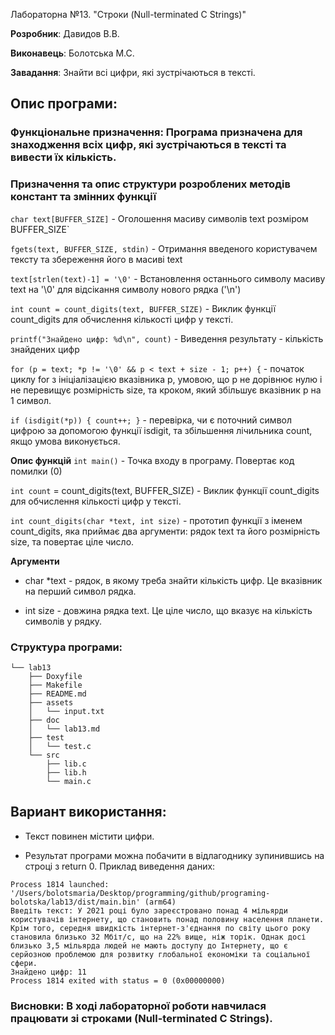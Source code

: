 Лабораторна №13. "Строки (Null-terminated C Strings)"

**Розробник**: Давидов В.В.

**Виконавець**: Болотська М.С.

**Завадання**: Знайти всі цифри, які зустрічаються в тексті.

## Опис програми:

### Функціональне призначення: Програма призначена для знаходження всіх цифр, які зустрічаються в тексті та вивести їх кількість.
 

### Призначення та опис структури розроблених методів констант та змінних функції 


`char text[BUFFER_SIZE]` - Оголошення масиву символів text розміром BUFFER_SIZE`

`fgets(text, BUFFER_SIZE, stdin)` - Отримання введеного користувачем тексту та збереження його в масиві text

`text[strlen(text)-1] = '\0'` - Встановлення останнього символу масиву text на '\0' для відсікання символу нового рядка ('\n')

`int count = count_digits(text, BUFFER_SIZE)` - Виклик функції count_digits для обчислення кількості цифр у тексті.

`printf("Знайдено цифр: %d\n", count)` - Виведення результату - кількість знайдених цифр

`for (p = text; *p != '\0' && p < text + size - 1; p++) {` - початок циклу for з ініціалізацією вказівника p, умовою, що p не дорівнює нулю і не перевищує розмірність size, та кроком, який збільшує вказівник p на 1 символ.
 
`if (isdigit(*p)) { count++; }` - перевірка, чи є поточний символ цифрою за допомогою функції isdigit, та збільшення лічильника count, якщо умова виконується.

**Опис функцій**
  `int main()` - Точка входу в програму. Повертає код помилки (0)

  `int count` = count_digits(text, BUFFER_SIZE) - Виклик функції count_digits для обчислення кількості цифр у тексті.

  `int count_digits(char *text, int size)` - прототип функції з іменем count_digits, яка приймає два аргументи: рядок text та його розмірність size, та повертає ціле число.

**Аргументи**

   - char *text - рядок, в якому треба знайти кількість цифр. Це вказівник на перший символ рядка.

   - int size - довжина рядка text. Це ціле число, що вказує на кількість символів у рядку.

    
### Структура програми:  
```
└── lab13
    ├── Doxyfile
    ├── Makefile
    ├── README.md
    ├── assets
    │   └── input.txt
    ├── doc
    │   └── lab13.md
    ├── test
    │   └── test.c
    └── src
        ├── lib.c
        ├── lib.h
        └── main.c
```

## Вариант використання:
- Текст повинен містити цифри.

- Результат програми можна побачити в відлагоднику зупинившись на строці з return 0. Приклад виведення даних:

```
Process 1814 launched: '/Users/bolotsmaria/Desktop/programming/github/programing-bolotska/lab13/dist/main.bin' (arm64)
Введіть текст: У 2021 році було зареєстровано понад 4 мільярди користувачів інтернету, що становить понад половину населення планети. Крім того, середня швидкість інтернет-з'єднання по світу цього року становила близько 32 Мбіт/с, що на 22% вище, ніж торік. Однак досі близько 3,5 мільярда людей не мають доступу до Інтернету, що є серйозною проблемою для розвитку глобальної економіки та соціальної сфери.
Знайдено цифр: 11
Process 1814 exited with status = 0 (0x00000000)  
```

### Висновки: В ході лабораторної роботи навчилася працювати зі строками (Null-terminated C Strings).
